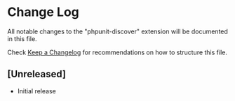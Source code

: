 # Change Log

All notable changes to the "phpunit-discover" extension will be documented in this file.

Check [Keep a Changelog](http://keepachangelog.com/) for recommendations on how to structure this file.

## [Unreleased]

- Initial release
